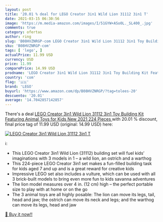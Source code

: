 ```yaml
---
layout: post
title: '20.01 % deal for LEGO Creator 3in1 Wild Lion 31112 3in1 T'
date: 2021-03-15 06:30:56
image: 'https://m.media-amazon.com/images/I/51GYW+ASo0L._SL400_.jpg'
comments: true
category: ofertas
author: ring
slug: 'B08HVZNRGP-com LEGO Creator 3in1 Wild Lion 31112 3in1 Toy Building Kit...'
sku: 'B08HVZNRGP-com'
tags: [ 'lego', ]
actualPrice: 11.99 USD
currency: USD
price: 11.99
comparePrice: 14.99 USD
prodname: 'LEGO Creator 3in1 Wild Lion 31112 3in1 Toy Building Kit Featuring Animal Toys for Kids  New 2021  224 Pieces '
country: 'com'
flag: '🇺🇸'
brand: 'LEGO'
buyurl: 'https://www.amazon.com/dp/B08HVZNRGP/?tag=tolees-20'
descuento: '20.01'
average: '14.7042857142857'
---
```


There's a deal [LEGO Creator 3in1 Wild Lion 31112 3in1 Toy Building Kit Featuring Animal Toys for Kids  New 2021  224 Pieces ](https://www.amazon.com/dp/B08HVZNRGP/?tag=tolees-20)  with  20.01 % discount, final price tag of  11.99 USD (original: 14.99 USD) here:

[![LEGO Creator 3in1 Wild Lion 31112 3in1 T](https://m.media-amazon.com/images/I/51GYW+ASo0L._SL400_.jpg)](https://www.amazon.com/dp/B08HVZNRGP/?tag=tolees-20)

ℹ️:

- This LEGO Creator 3in1 Wild Lion (31112) building set will fuel kids’ imaginations with 3 models in 1 – a wild lion, an ostrich and a warthog
- This 224-piece LEGO Creator 3in1 set makes a fun-filled building task for kids aged 7 and up and is a great reward for creative kids
- Impressive LEGO set also includes a vulture, which can be used with all 3 brick-built models to bring even more fun to kids savanna adventures
- The lion model measures over 4 in. (12 cm) high – the perfect portable size to play with at home or on the go
- The 3 animal toys are all highly posable: The lion can move its legs, tail, head and jaw; the ostrich can move its neck and legs; and the warthog can move its legs, head and jaw

[🛒 Buy it now!!](https://www.amazon.com/dp/B08HVZNRGP/?tag=tolees-20)
